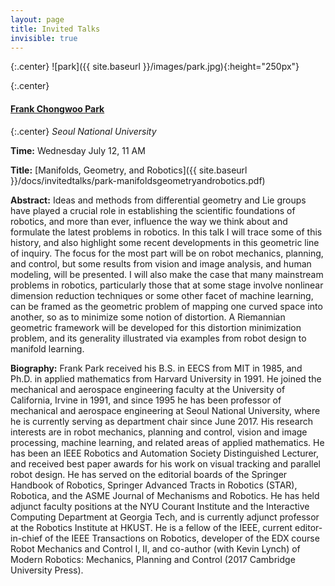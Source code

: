 ```yaml
---
layout: page
title: Invited Talks
invisible: true
---
```


{:.center}
![park]({{ site.baseurl }}/images/park.jpg){:height="250px"}

{:.center}
#### **[Frank Chongwoo Park](http://robotics.snu.ac.kr/fcp/)**

{:.center}
*Seoul National University*

**Time:** Wednesday July 12, 11 AM

**Title:** [Manifolds, Geometry, and Robotics]({{ site.baseurl }}/docs/invitedtalks/park-manifoldsgeometryandrobotics.pdf)

**Abstract:** Ideas and methods from differential geometry and Lie groups have
played a crucial role in establishing the scientific foundations of robotics,
and more than ever, influence the way we think about and formulate the latest
problems in robotics. In this talk I will trace some of this history, and also
highlight some recent developments in this geometric line of inquiry. The focus
for the most part will be on robot mechanics, planning, and control, but some
results from vision and image analysis, and human modeling, will be presented. I
will also make the case that many mainstream problems in robotics, particularly
those that at some stage involve nonlinear dimension reduction techniques or
some other facet of machine learning, can be framed as the geometric problem of
mapping one curved space into another, so as to minimize some notion of
distortion. A Riemannian geometric framework will be developed for this
distortion minimization problem, and its generality illustrated via examples
from robot design to manifold learning.

**Biography:** Frank Park received his B.S. in EECS from MIT in 1985, and
Ph.D. in applied mathematics from Harvard University in 1991. He joined the
mechanical and aerospace engineering faculty at the University of California,
Irvine in 1991, and since 1995 he has been professor of mechanical and aerospace
engineering at Seoul National University, where he is currently serving as
department chair since June 2017. His research interests are in robot mechanics,
planning and control, vision and image processing, machine learning, and related
areas of applied mathematics. He has been an IEEE Robotics and Automation
Society Distinguished Lecturer, and received best paper awards for his work on
visual tracking and parallel robot design. He has served on the editorial boards
of the Springer Handbook of Robotics, Springer Advanced Tracts in Robotics
(STAR), Robotica, and the ASME Journal of Mechanisms and Robotics. He has held
adjunct faculty positions at the NYU Courant Institute and the Interactive
Computing Department at Georgia Tech, and is currently adjunct professor at the
Robotics Institute at HKUST. He is a fellow of the IEEE, current editor-in-chief
of the IEEE Transactions on Robotics, developer of the EDX course Robot
Mechanics and Control I, II, and co-author (with Kevin Lynch) of Modern
Robotics: Mechanics, Planning and Control (2017 Cambridge University Press).
